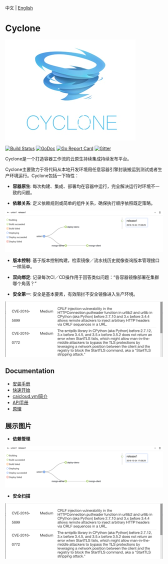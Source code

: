 中文 | [English](README.md)
# Cyclone
![logo](docs/logo.jpeg)

[![Build Status](https://travis-ci.org/caicloud/cyclone.svg?branch=master)](https://travis-ci.org/caicloud/cyclone)
[![GoDoc](https://godoc.org/github.com/caicloud/cyclone?status.svg)](https://godoc.org/github.com/caicloud/cyclone)
[![Go Report Card](https://goreportcard.com/badge/github.com/caicloud/cyclone)](https://goreportcard.com/report/github.com/caicloud/cyclone)
[![Gitter](https://badges.gitter.im/caicloud/cyclone.svg)](https://gitter.im/caicloud/cyclone?utm_source=badge&utm_medium=badge&utm_campaign=pr-badge)

Cyclone是一个打造容器工作流的云原生持续集成持续发布平台。

Cyclone主要致力于将代码从本地开发环境用任意容器引擎封装搬运到测试或者生产环境运行。Cyclone包括一下特性：

- **容器原生**: 每次构建、集成、部署均在容器中运行，完全解决运行时环境不一致的问题。

- **依赖关系**: 定义依赖规则或简单的组件关系，确保执行顺序依照既定策略。

![dependency](docs/dependency.png)

- **版本控制**: 基于版本控制构建，检索镜像／流水线历史就像查询版本管理接口一样简单。

- **双向绑定**: 记录每次CI／CD操作用于回答类似问题：“各容器镜像部署在集群哪个角落？”

- **安全第一**: 安全是基本要素，有效阻拦不安全镜像进入生产环境。

![security](docs/security.png)

## Documentation
* [安装手册](./docs/setup_zh-CN.md)
* [快速开始](./docs/quick-start_zh-CN.md)
* [caicloud.yml简介](./docs/caicloud-yml-introduction_zh-CN.md)
* [API手册](http://118.193.142.27:7099/apidocs/)
* [原理](./docs/principle_zh-CN.md)

## 展示图片
- **依赖管理**

![dependency](docs/dependency.png)

- **安全扫描**

![security](docs/security.png)
